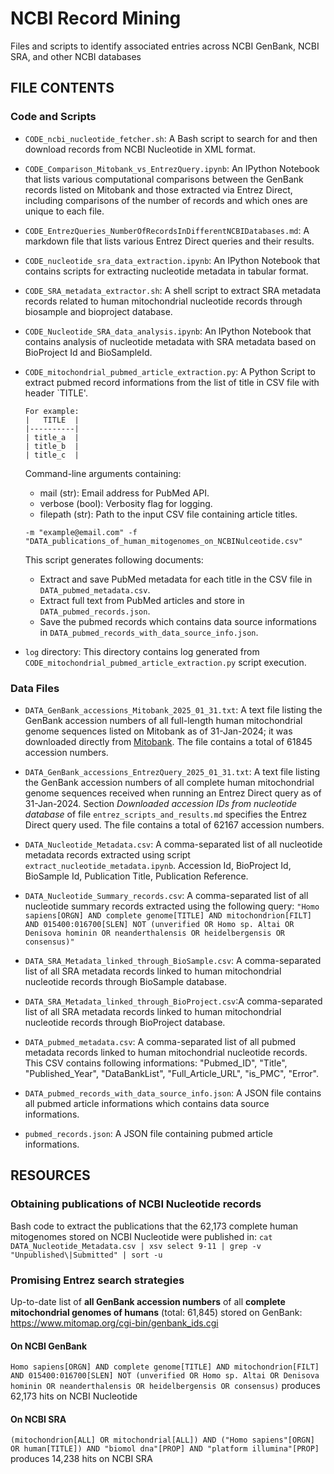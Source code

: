 # NCBI Record Mining

Files and scripts to identify associated entries across NCBI GenBank, NCBI SRA, and other NCBI databases

## FILE CONTENTS

### Code and Scripts

- `CODE_ncbi_nucleotide_fetcher.sh`: A Bash script to search for and then download records from NCBI Nucleotide in XML format.

- `CODE_Comparison_Mitobank_vs_EntrezQuery.ipynb`: An IPython Notebook that lists various computational comparisons between the GenBank records listed on Mitobank and those extracted via Entrez Direct, including comparisons of the number of records and which ones are unique to each file.

- `CODE_EntrezQueries_NumberOfRecordsInDifferentNCBIDatabases.md`: A markdown file that lists various Entrez Direct queries and their results.

- `CODE_nucleotide_sra_data_extraction.ipynb`: An IPython Notebook that contains scripts for extracting nucleotide metadata in tabular format.

- `CODE_SRA_metadata_extractor.sh`: A shell script to extract SRA metadata records related to human mitochondrial nucleotide records through biosample and bioproject database.

- `CODE_Nucleotide_SRA_data_analysis.ipynb`: An IPython Notebook that contains analysis of nucleotide metadata with SRA metadata based on BioProject Id and BioSampleId.

- `CODE_mitochondrial_pubmed_article_extraction.py`: A Python Script to extract pubmed record informations from the list of title in CSV file with header `TITLE'.

  ```
  For example:
  |   TITLE  |
  |----------|
  | title_a  |
  | title_b  |
  | title_c  |
  ```

  Command-line arguments containing:

  - mail (str): Email address for PubMed API.
  - verbose (bool): Verbosity flag for logging.
  - filepath (str): Path to the input CSV file containing article titles.

  `-m "example@email.com" -f "DATA_publications_of_human_mitogenomes_on_NCBINulceotide.csv"`

  This script generates following documents:

  - Extract and save PubMed metadata for each title in the CSV file in `DATA_pubmed_metadata.csv`.
  - Extract full text from PubMed articles and store in `DATA_pubmed_records.json`.
  - Save the pubmed records which contains data source informations in `DATA_pubmed_records_with_data_source_info.json`.

- `log` directory: This directory contains log generated from `CODE_mitochondrial_pubmed_article_extraction.py` script execution.

### Data Files

- `DATA_GenBank_accessions_Mitobank_2025_01_31.txt`: A text file listing the GenBank accession numbers of all full-length human mitochondrial genome sequences listed on Mitobank as of 31-Jan-2024; it was downloaded directly from [Mitobank](https://www.mitomap.org/foswiki/bin/view/MITOMAP/Mitobank). The file contains a total of 61845 accession numbers.

- `DATA_GenBank_accessions_EntrezQuery_2025_01_31.txt`: A text file listing the GenBank accession numbers of all complete human mitochondrial genome sequences received when running an Entrez Direct query as of 31-Jan-2024. Section _Downloaded accession IDs from nucleotide database_ of file `entrez_scripts_and_results.md` specifies the Entrez Direct query used. The file contains a total of 62167 accession numbers.

- `DATA_Nucleotide_Metadata.csv`: A comma-separated list of all nucleotide metadata records extracted using script `extract_nucleotide_metadata.ipynb`. Accession Id, BioProject Id, BioSample Id, Publication Title, Publication Reference.

- `DATA_Nucleotide_Summary_records.csv`: A comma-separated list of all nucleotide summary records extracted using the following query: `"Homo sapiens[ORGN] AND complete genome[TITLE] AND mitochondrion[FILT] AND 015400:016700[SLEN] NOT (unverified OR Homo sp. Altai OR Denisova hominin OR neanderthalensis OR heidelbergensis OR consensus)"`

- `DATA_SRA_Metadata_linked_through_BioSample.csv`: A comma-separated list of all SRA metadata records linked to human mitochondrial nucleotide records through BioSample database.

- `DATA_SRA_Metadata_linked_through_BioProject.csv`:A comma-separated list of all SRA metadata records linked to human mitochondrial nucleotide records through BioProject database.

- `DATA_pubmed_metadata.csv`: A comma-separated list of all pubmed metadata records linked to human mitochondrial nucleotide records. This CSV contains following informations: "Pubmed_ID", "Title", "Published_Year", "DataBankList", "Full_Article_URL", "is_PMC", "Error".

- `DATA_pubmed_records_with_data_source_info.json`: A JSON file contains all pubmed article informations which contains data source informations.

- `pubmed_records.json`: A JSON file containing pubmed article informations.

## RESOURCES

### Obtaining publications of NCBI Nucleotide records

Bash code to extract the publications that the 62,173 complete human mitogenomes stored on NCBI Nucleotide were published in:
`cat DATA_Nucleotide_Metadata.csv | xsv select 9-11 | grep -v "Unpublished\|Submitted" | sort -u`

### Promising Entrez search strategies

Up-to-date list of **all GenBank accession numbers** of all **complete mitochondrial genomes of humans** (total: 61,845) stored on GenBank: https://www.mitomap.org/cgi-bin/genbank_ids.cgi

#### On NCBI GenBank

`Homo sapiens[ORGN] AND complete genome[TITLE] AND mitochondrion[FILT] AND 015400:016700[SLEN] NOT (unverified OR Homo sp. Altai OR Denisova hominin OR neanderthalensis OR heidelbergensis OR consensus)` produces 62,173 hits on NCBI Nucleotide

#### On NCBI SRA

`(mitochondrion[ALL] OR mitochondrial[ALL]) AND ("Homo sapiens"[ORGN] OR human[TITLE]) AND "biomol dna"[PROP] AND "platform illumina"[PROP]` produces 14,238 hits on NCBI SRA
